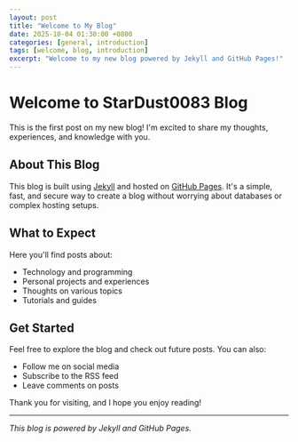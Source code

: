```yaml
---
layout: post
title: "Welcome to My Blog"
date: 2025-10-04 01:30:00 +0800
categories: [general, introduction]
tags: [welcome, blog, introduction]
excerpt: "Welcome to my new blog powered by Jekyll and GitHub Pages!"
---
```


# Welcome to StarDust0083 Blog

This is the first post on my new blog! I'm excited to share my thoughts, experiences, and knowledge with you.

## About This Blog

This blog is built using [Jekyll](https://jekyllrb.com/) and hosted on [GitHub Pages](https://pages.github.com/). It's a simple, fast, and secure way to create a blog without worrying about databases or complex hosting setups.

## What to Expect

Here you'll find posts about:
- Technology and programming
- Personal projects and experiences
- Thoughts on various topics
- Tutorials and guides

## Get Started

Feel free to explore the blog and check out future posts. You can also:
- Follow me on social media
- Subscribe to the RSS feed
- Leave comments on posts

Thank you for visiting, and I hope you enjoy reading!

---

*This blog is powered by Jekyll and GitHub Pages.*